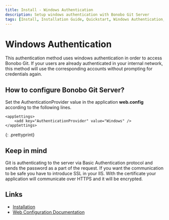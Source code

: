 ```yaml
---
title: Install - Windows Authentication
description: Setup windows authentication with Bonobo Git Server
tags: [Install, Installation Guide, Quickstart, Windows Authentication, Git Windows Authentication]
---
```


Windows Authentication
=========================

This authentication method uses windows authentication in order to access Bonobo Git.  If your users are already authenticated in your internal network, this method will use the corresponding accounts without prompting for credentials again.

## How to configure Bonobo Git Server?

Set the AuthenticationProvider value in the application **web.config** according to the following lines.

~~~
<appSettings>
    <add key="AuthenticationProvider" value="Windows" />
</appSettings>
~~~
{: .prettyprint}

## Keep in mind

Git is authenticating to the server via Basic Authentication protocol and sends the password as a part of the request. If you want the communication to be safe you have to introduce SSL in your IIS. With the certificate your application will communicate over HTTPS and it will be encrypted.

## Links

* [Installation](/install/)
* [Web Configuration Documentation](/web-config/)

